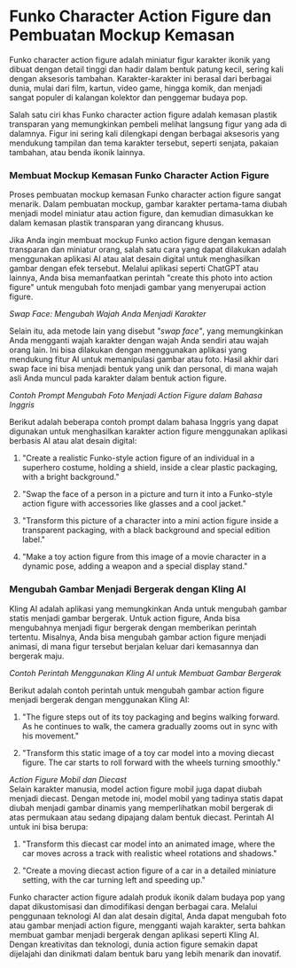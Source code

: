 # Funko Character Action Figure dan Pembuatan Mockup Kemasan


Funko character action figure adalah miniatur figur karakter ikonik yang dibuat dengan detail tinggi dan hadir dalam bentuk patung kecil, sering kali dengan aksesoris tambahan. Karakter-karakter ini berasal dari berbagai dunia, mulai dari film, kartun, video game, hingga komik, dan menjadi sangat populer di kalangan kolektor dan penggemar budaya pop.

Salah satu ciri khas Funko character action figure adalah kemasan plastik transparan yang memungkinkan pembeli melihat langsung figur yang ada di dalamnya. Figur ini sering kali dilengkapi dengan berbagai aksesoris yang mendukung tampilan dan tema karakter tersebut, seperti senjata, pakaian tambahan, atau benda ikonik lainnya.

### Membuat Mockup Kemasan Funko Character Action Figure
  
Proses pembuatan mockup kemasan Funko character action figure sangat menarik. Dalam pembuatan mockup, gambar karakter pertama-tama diubah menjadi model miniatur atau action figure, dan kemudian dimasukkan ke dalam kemasan plastik transparan yang dirancang khusus.

Jika Anda ingin membuat mockup Funko action figure dengan kemasan transparan dan miniatur orang, salah satu cara yang dapat dilakukan adalah menggunakan aplikasi AI atau alat desain digital untuk menghasilkan gambar dengan efek tersebut. Melalui aplikasi seperti ChatGPT atau lainnya, Anda bisa memanfaatkan perintah "create this photo into action figure" untuk mengubah foto menjadi gambar yang menyerupai action figure. 

*Swap Face: Mengubah Wajah Anda Menjadi Karakter*  

Selain itu, ada metode lain yang disebut *"swap face"*, yang memungkinkan Anda mengganti wajah karakter dengan wajah Anda sendiri atau wajah orang lain. Ini bisa dilakukan dengan menggunakan aplikasi yang mendukung fitur AI untuk memanipulasi gambar atau foto. Hasil akhir dari swap face ini bisa menjadi bentuk yang unik dan personal, di mana wajah asli Anda muncul pada karakter dalam bentuk action figure.

*Contoh Prompt Mengubah Foto Menjadi Action Figure dalam Bahasa Inggris* 
 
Berikut adalah beberapa contoh prompt dalam bahasa Inggris yang dapat digunakan untuk menghasilkan karakter action figure menggunakan aplikasi berbasis AI atau alat desain digital:

1. "Create a realistic Funko-style action figure of an individual in a superhero costume, holding a shield, inside a clear plastic packaging, with a bright background."

2. "Swap the face of a person in a picture and turn it into a Funko-style action figure with accessories like glasses and a cool jacket."

3. "Transform this picture of a character into a mini action figure inside a transparent packaging, with a black background and special edition label."

4. "Make a toy action figure from this image of a movie character in a dynamic pose, adding a weapon and a special display stand."

### Mengubah Gambar Menjadi Bergerak dengan Kling AI
 
Kling AI adalah aplikasi yang memungkinkan Anda untuk mengubah gambar statis menjadi gambar bergerak. Untuk action figure, Anda bisa mengubahnya menjadi figur bergerak dengan memberikan perintah tertentu. Misalnya, Anda bisa mengubah gambar action figure menjadi animasi, di mana figur tersebut berjalan keluar dari kemasannya dan bergerak maju.

*Contoh Perintah Menggunakan Kling AI untuk Membuat Gambar Bergerak*  

Berikut adalah contoh perintah untuk mengubah gambar action figure menjadi bergerak dengan menggunakan Kling AI:

1. "The figure steps out of its toy packaging and begins walking forward. As he continues to walk, the camera gradually zooms out in sync with his movement."

2. "Transform this static image of a toy car model into a moving diecast figure. The car starts to roll forward with the wheels turning smoothly."

*Action Figure Mobil dan Diecast*  
Selain karakter manusia, model action figure mobil juga dapat diubah menjadi diecast. Dengan metode ini, model mobil yang tadinya statis dapat diubah menjadi gambar dinamis yang memperlihatkan mobil bergerak di atas permukaan atau sedang dipajang dalam bentuk diecast. Perintah AI untuk ini bisa berupa:

1. "Transform this diecast car model into an animated image, where the car moves across a track with realistic wheel rotations and shadows."

2. "Create a moving diecast action figure of a car in a detailed miniature setting, with the car turning left and speeding up."

Funko character action figure adalah produk ikonik dalam budaya pop yang dapat dikustomisasi dan dimodifikasi dengan berbagai cara. Melalui penggunaan teknologi AI dan alat desain digital, Anda dapat mengubah foto atau gambar menjadi action figure, mengganti wajah karakter, serta bahkan membuat gambar menjadi bergerak dengan aplikasi seperti Kling AI. Dengan kreativitas dan teknologi, dunia action figure semakin dapat dijelajahi dan dinikmati dalam bentuk baru yang lebih menarik dan inovatif.